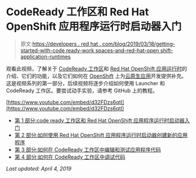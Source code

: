 # CodeReady 工作区和 Red Hat OpenShift 应用程序运行时启动器入门

> 原文:[https://developers . red hat . com/blog/2019/03/18/getting-started-with-code ready-work spaces-and-red-hat-open shift-application-runtimes](https://developers.redhat.com/blog/2019/03/18/getting-started-with-codeready-workspaces-and-red-hat-openshift-application-runtimes)

观看此视频，了解关于 [CodeReady 工作区](https://developers.redhat.com/products/codeready-workspaces/overview/)和 [Red Hat OpenShift 应用运行时](https://developers.redhat.com/products/rhoar/overview/)的介绍、它们的功能，以及它们如何在 [OpenShift](https://developers.redhat.com/products/openshift) 上为[云原生应用](https://www.redhat.com/en/topics/cloud-native-apps)开发提供补充。这是视频系列的第一部分，后续视频将逐步介绍如何使用 Launcher 和 CodeReady 工作区。要尝试动手实验，请参考 GitHub 上的教程。

[https://www.youtube.com/embed/d32FDzs6qtI](https://www.youtube.com/embed/d32FDzs6qtI)

*   [第 1 部分:](https://developers.redhat.com/blog/2019/03/18/getting-started-with-codeready-workspaces-and-red-hat-openshift-application-runtimes/)[code ready 工作区和 Red Hat OpenShift 应用程序运行时启动器入门](https://developers.redhat.com/blog/2019/03/18/getting-started-with-codeready-workspaces-and-red-hat-openshift-application-runtimes/)
*   [第 2 部分:如何使用 Red Hat OpenShift 应用程序运行时启动器创建新的应用程序](https://developers.redhat.com/blog/2019/03/19/create-application-red-hat-openshift-application-runtimes/)
*   [第 3 部分:如何在 CodeReady 工作区中编辑和测试应用程序代码](https://developers.redhat.com/blog/2019/03/20/how-to-edit-and-test-application-code-in-codeready-workspaces/)
*   [第 4 部分:如何在 CodeReady 工作区中调试代码](https://developers.redhat.com/blog/2019/03/21/how-to-debug-code-in-codeready-workspaces/)

*Last updated: April 4, 2019*